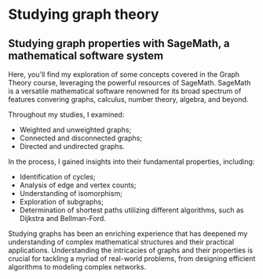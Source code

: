 # Studying graph theory

## Studying graph properties with SageMath, a mathematical software system

Here, you'll find my exploration of some concepts covered in the Graph Theory course, leveraging the powerful resources of SageMath. SageMath is a versatile mathematical software renowned for its broad spectrum of features convering graphs, calculus, number theory, algebra, and beyond.

Throughout my studies, I examined:

* Weighted and unweighted graphs; 
* Connected and disconnected graphs; 
* Directed and undirected graphs.
  
In the process, I gained insights into their fundamental properties, including:

* Identification of cycles;
* Analysis of edge and vertex counts;
* Understanding of isomorphism;
* Exploration of subgraphs;
* Determination of shortest paths utilizing different algorithms, such as Dijkstra and Bellman-Ford.

Studying graphs has been an enriching experience that has deepened my understanding of complex mathematical structures and their practical applications. Understanding the intricacies of graphs and their properties is crucial for tackling a myriad of real-world problems, from designing efficient algorithms to modeling complex networks.
